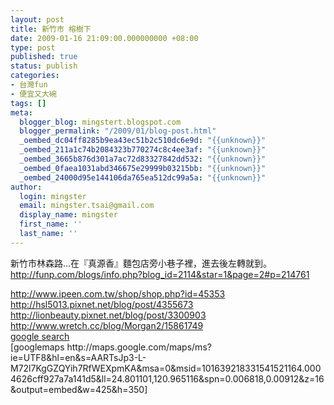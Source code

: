 ```yaml
---
layout: post
title: 新竹市 榕樹下
date: 2009-01-16 21:09:00.000000000 +08:00
type: post
published: true
status: publish
categories:
- 台灣fun
- 便宜又大碗
tags: []
meta:
  blogger_blog: mingstert.blogspot.com
  blogger_permalink: "/2009/01/blog-post.html"
  _oembed_dc04ff8285b9ea43ec51b2c510dc6e9d: "{{unknown}}"
  _oembed_211a1c74b2084323b770274c8c4ee3af: "{{unknown}}"
  _oembed_3665b876d301a7ac72d83327842dd532: "{{unknown}}"
  _oembed_0faea1031abd346675e29999b03215bb: "{{unknown}}"
  _oembed_24000d95e144106da765ea512dc99a5a: "{{unknown}}"
author:
  login: mingster
  email: mingster.tsai@gmail.com
  display_name: mingster
  first_name: ''
  last_name: ''
---
```

<p>新竹市林森路...在『真源香』麵包店旁小巷子裡，進去後左轉就到。<br /><a target="_blank" href="http://funp.com/blogs/info.php?blog_id=2114&amp;star=1&amp;page=2#p=214761">http://funp.com/blogs/info.php?blog_id=2114&amp;star=1&amp;page=2#p=214761</a></p>
<p><a target="_blank" href="http://www.ipeen.com.tw/shop/shop.php?id=45353">http://www.ipeen.com.tw/shop/shop.php?id=45353</a><br /><a target="_blank" href="http://hsl5013.pixnet.net/blog/post/4355673">http://hsl5013.pixnet.net/blog/post/4355673</a><br /><a target="_blank" href="http://lionbeauty.pixnet.net/blog/post/3300903">http://lionbeauty.pixnet.net/blog/post/3300903</a><br /><a target="_blank" href="http://www.wretch.cc/blog/Morgan2/15861749">http://www.wretch.cc/blog/Morgan2/15861749</a><br /><a target="_blank" href="http://www.google.com.tw/search?hl=en&amp;newwindow=1&amp;q=%E6%96%B0%E7%AB%B9+%E6%A6%95%E6%A8%B9%E4%B8%8B&amp;btnG=Search&amp;aq=f&amp;oq=">google search</a><br />[googlemaps http://maps.google.com/maps/ms?ie=UTF8&amp;hl=en&amp;s=AARTsJp3-L-M72l7KgGZQYih7RfWEXpmKA&amp;msa=0&amp;msid=101639218331541521164.0004626cff927a7a141d5&amp;ll=24.801101,120.965116&amp;spn=0.006818,0.00912&amp;z=16&amp;output=embed&amp;w=425&amp;h=350]</p>
